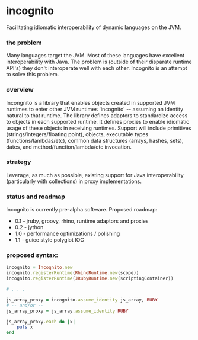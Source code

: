 incognito
=========

Facilitating idiomatic interoperability of dynamic languages on the JVM.

### the problem
Many languages target the JVM.  Most of these languages have excellent interoperability with Java.  The problem is
(outside of their disparate runtime API's) they don't interoperate well with each other.  Incognito is an attempt to
solve this problem.

### overview
Incongnito is a library that enables objects created in supported JVM runtimes to enter other JVM runtimes 'incognito'
-- assuming an identity natural to that runtime.  The library defines adaptors to standardize access to objects in each
supported runtime.  It defines proxies to enable idiomatic usage of these objects in receiving runtimes. Support will
include primitives (strings/integers/floating point), objects, executable types (functions/lambdas/etc), common data structures
(arrays, hashes, sets), dates, and method/function/lambda/etc invocation.

### strategy
Leverage, as much as possible, existing support for Java interoperability (particularly with collections) in proxy
implementations.

### status and roadmap
Incognito is currently pre-alpha software.  Proposed roadmap:
* 0.1 - jruby, groovy, rhino, runtime adaptors and proxies
* 0.2 - jython
* 1.0 - performance optimizations / polishing
* 1.1 - guice style polyglot IOC

### proposed syntax:
```ruby
incognito = Incognito.new
incognito.registerRuntime(RhinoRuntime.new(scope))
incognito.registerRuntime(JRubyRuntime.new(scriptingContainer))

# . . .

js_array_proxy = incognito.assume_identity js_array, RUBY
# -- and/or --
js_array_proxy = js_array.assume_identity RUBY

js_array_proxy.each do |x|
    puts x
end
```
